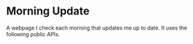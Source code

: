 # Morning Update

A webpage I check each morning that updates me up to date. It uses the following public APIs.
